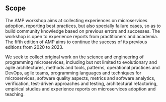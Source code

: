 Scope
----------------------------
The AMP workshop aims at collecting experiences on microservices adoption, reporting best practices, but also specially failure cases, so as to build community knowledge based on previous errors and successes. The workshop is open to experience reports from practitioners and academia. The fifth edition of AMP aims to continue the success of its previous editions from 2020 to 2023.

We seek to collect original work on the science and engineering of programming microservices, including but not limited to evolutionary and agile architectures, methods and tools, patterns, operational practices and DevOps, agile teams, programming languages and techniques for microservices, software quality aspects, metrics and software analytics, verification, test-driven approaches and testing, architectural refactoring, empirical studies and experience reports on microservices adoption and teaching.
